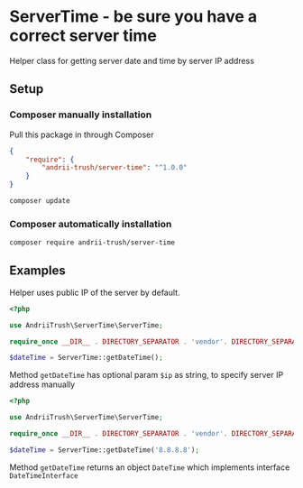 # ServerTime - be sure you have a correct server time

Helper class for getting server date and time by server IP address

## Setup

### Composer manually installation

Pull this package in through Composer

```json
{
    "require": {
        "andrii-trush/server-time": "^1.0.0"
    }
}
```

```sh
composer update
```


### Composer automatically installation

```sh
composer require andrii-trush/server-time
```

## Examples

Helper uses public IP of the server by default.

```php
<?php 

use AndriiTrush\ServerTime\ServerTime;

require_once __DIR__ . DIRECTORY_SEPARATOR . 'vendor'. DIRECTORY_SEPARATOR . 'autoload.php';

$dateTime = ServerTime::getDateTime();
```

Method `getDateTime` has optional param ``$ip`` as string, to specify server IP address manually


```php
<?php 

use AndriiTrush\ServerTime\ServerTime;

require_once __DIR__ . DIRECTORY_SEPARATOR . 'vendor'. DIRECTORY_SEPARATOR . 'autoload.php';

$dateTime = ServerTime::getDateTime('8.8.8.8');
```

Method ``getDateTime`` returns an object ``DateTime`` which implements interface ``DateTimeInterface`` 

